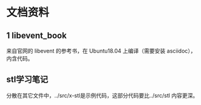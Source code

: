 # 文档资料

## 1 libevent_book

来自官网的 libevent 的参考书，在 Ubuntu18.04 上编译（需要安装 asciidoc），内含代码。

## stl学习笔记

分散在其它文件中，../src/x-stl是示例代码，这部分代码要比../src/stl 内容更深。
